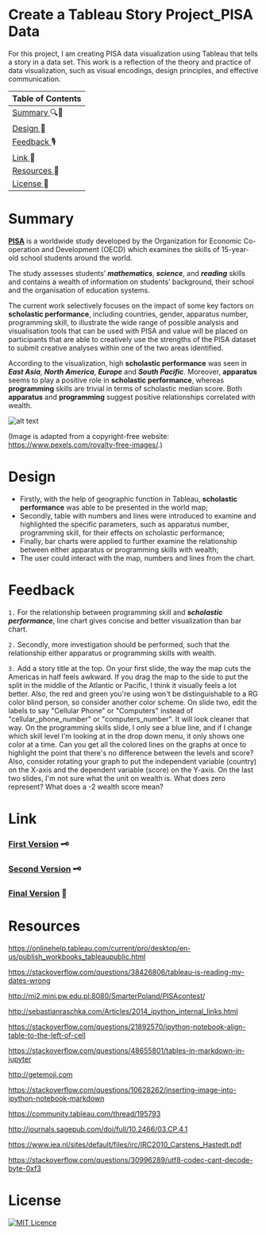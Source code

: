 # Create a Tableau Story Project_PISA Data


For this project, I am creating PISA data visualization using Tableau that tells a story in a data set. This work is a reflection of the theory and practice of data visualization, such as visual encodings, design principles, and effective communication.


| Table of Contents |
| :--- |
| <a href='#summary'> Summary </a> 🔍📜 | 
| <a href='#design'> Design </a>  📐 |
| <a href='#feedback'> Feedback </a> 🎙 |
| <a href='#link'> Link </a> 🚞 |
| <a href='#resources'> Resources </a> 🍱 |
| <a href='#License'> License </a> 🔖 |


<a id='summary'></a>

# Summary


[**PISA**](http://www.oecd.org/pisa/keyfindings/pisa-2012-results.htm) is a worldwide study developed by the Organization for Economic Co-operation and Development (OECD) which examines the skills of 15-year-old school students around the world.

The study assesses students’ **_mathematics_**, **_science_**, and **_reading_** skills and contains a wealth of information on students’ background, their school and the organisation of education systems.

The current work selectively focuses on the impact of some key factors on **scholastic performance**, including countries, gender, apparatus number, programming skill,
to illustrate the wide range of possible analysis and visualisation tools that can be used with PISA and value will be placed on participants that are able to creatively use the strengths of the PISA dataset to submit creative analyses within one of the two areas identified. 

According to the visualization, high **scholastic performance** was seen in **_East Asia_**, **_North America_**, **_Europe_** and **_South Pacific_**. Moreover, **apparatus** seems to play a positive role in **scholastic performance**, whereas **programming** skills are trivial in terms of scholastic median score. Both **apparatus** and **programming** suggest positive relationships correlated with wealth.


![alt text](https://github.com/Shilin0806/Create_a_Tableau_Story_Project_PISA_Data/blob/master/PISA.jpg)

(Image is adapted from a copyright-free website: https://www.pexels.com/royalty-free-images/.)


<a id='design'></a>

# Design

- Firstly, with the help of geographic function in Tableau, **scholastic performance** was able to be presented in the world map;
- Secondly, table with numbers and lines were introduced to examine and highlighted the specific parameters, such as apparatus number, programming skill, for their effects on scholastic performance;
- Finally, bar charts were applied to further examine the relationship between either apparatus or programming skills with wealth;
- The user could interact with the map, numbers and lines from the chart.


<a id='feedback'></a>

# Feedback

`1.` For the relationship between programming skill and **_scholastic performance_**, line chart gives concise and better visualization than bar chart.


`2.`  Secondly, more investigation should be performed, such that the relationship either apparatus or programming skills with wealth.


`3.`  Add a story title at the top. On your first slide, the way the map cuts the Americas in half feels awkward.  If you drag the map to the side to put the split in the middle of the Atlantic or Pacific, I think it visually feels a lot better.  Also, the red and green you're using won't be distinguishable to a RG color blind person, so consider another color scheme. On slide two, edit the labels to say "Cellular Phone" or "Computers" instead of "cellular_phone_number" or "computers_number".  It will look cleaner that way. On the programming skills slide, I only see a blue line, and if I change which skill level I'm looking at in the drop down menu, it only shows one color at a time. Can you get all the colored lines on the graphs at once to highlight the point that there's no difference between the levels and score?  Also, consider rotating your graph to put the independent variable (country) on the X-axis and the dependent variable (score) on the Y-axis. On the last two slides, I'm not sure what the unit on wealth is.  What does zero represent?  What does a -2 wealth score mean?


<a id='link'></a>

# Link

### [First Version](https://public.tableau.com/views/CreateaTableauStoryProject_PISAData_firstversion/Story1?:embed=y&:display_count=yes) 🗝

### [Second Version](https://public.tableau.com/views/CreateaTableauStoryProject_PISAData_finalversion/Story1?:embed=y&:display_count=yes)  🗝

### [Final Version](https://public.tableau.com/views/CreateaTableauStoryProject_PISAData_finalversion_0/Story1?:embed=y&:display_count=yes&publish=yes)  🔑


<a id='resources'></a>

# Resources

https://onlinehelp.tableau.com/current/pro/desktop/en-us/publish_workbooks_tableaupublic.html

https://stackoverflow.com/questions/38426806/tableau-is-reading-my-dates-wrong

http://mi2.mini.pw.edu.pl:8080/SmarterPoland/PISAcontest/

http://sebastianraschka.com/Articles/2014_ipython_internal_links.html

https://stackoverflow.com/questions/21892570/ipython-notebook-align-table-to-the-left-of-cell

https://stackoverflow.com/questions/48655801/tables-in-markdown-in-jupyter

http://getemoji.com

https://stackoverflow.com/questions/10628262/inserting-image-into-ipython-notebook-markdown

https://community.tableau.com/thread/195793

http://journals.sagepub.com/doi/full/10.2466/03.CP.4.1

https://www.iea.nl/sites/default/files/irc/IRC2010_Carstens_Hastedt.pdf

https://stackoverflow.com/questions/30996289/utf8-codec-cant-decode-byte-0xf3


<a id='License'></a>

# License 


[![MIT Licence](https://badges.frapsoft.com/os/mit/mit.svg?v=103)](https://github.com/Shilin0806/Create_a_Tableau_Story_Project_PISA_Data/blob/master/LICENSE)

